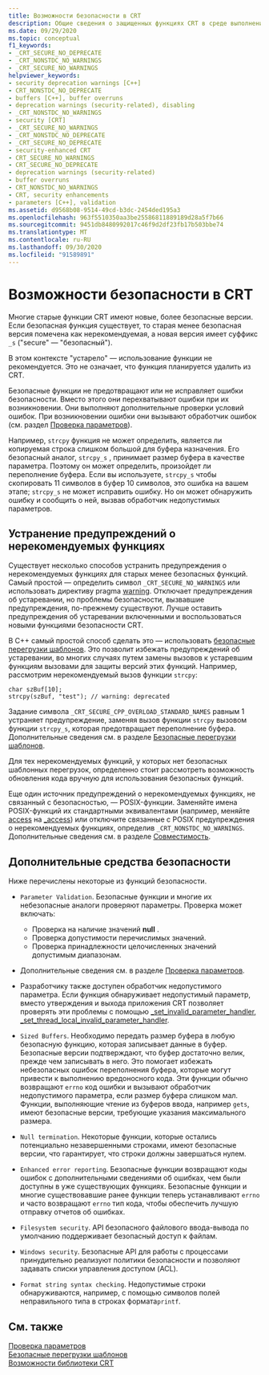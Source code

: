 ```yaml
---
title: Возможности безопасности в CRT
description: Общие сведения о защищенных функциях CRT в среде выполнения Microsoft C.
ms.date: 09/29/2020
ms.topic: conceptual
f1_keywords:
- _CRT_SECURE_NO_DEPRECATE
- _CRT_NONSTDC_NO_WARNINGS
- _CRT_SECURE_NO_WARNINGS
helpviewer_keywords:
- security deprecation warnings [C++]
- CRT_NONSTDC_NO_DEPRECATE
- buffers [C++], buffer overruns
- deprecation warnings (security-related), disabling
- _CRT_NONSTDC_NO_WARNINGS
- security [CRT]
- _CRT_SECURE_NO_WARNINGS
- _CRT_NONSTDC_NO_DEPRECATE
- _CRT_SECURE_NO_DEPRECATE
- security-enhanced CRT
- CRT_SECURE_NO_WARNINGS
- CRT_SECURE_NO_DEPRECATE
- deprecation warnings (security-related)
- buffer overruns
- CRT_NONSTDC_NO_WARNINGS
- CRT, security enhancements
- parameters [C++], validation
ms.assetid: d9568b08-9514-49cd-b3dc-2454ded195a3
ms.openlocfilehash: 963f5510350aa3be25586811889189d28a5f7b66
ms.sourcegitcommit: 9451db8480992017c46f9d2df23fb17b503bbe74
ms.translationtype: MT
ms.contentlocale: ru-RU
ms.lasthandoff: 09/30/2020
ms.locfileid: "91589891"
---
```

# <a name="security-features-in-the-crt"></a>Возможности безопасности в CRT

Многие старые функции CRT имеют новые, более безопасные версии. Если безопасная функция существует, то старая менее безопасная версия помечена как нерекомендуемая, а новая версия имеет суффикс `_s` ("secure" — "безопасный").

В этом контексте "устарело" — использование функции не рекомендуется. Это не означает, что функция планируется удалить из CRT.

Безопасные функции не предотвращают или не исправляет ошибки безопасности. Вместо этого они перехватывают ошибки при их возникновении. Они выполняют дополнительные проверки условий ошибок. При возникновении ошибки они вызывают обработчик ошибок (см. раздел [Проверка параметров](../c-runtime-library/parameter-validation.md)).

Например, `strcpy` функция не может определить, является ли копируемая строка слишком большой для буфера назначения. Его безопасный аналог, `strcpy_s` , принимает размер буфера в качестве параметра. Поэтому он может определить, произойдет ли переполнение буфера. Если вы используете, `strcpy_s` чтобы скопировать 11 символов в буфер 10 символов, это ошибка на вашем этапе; `strcpy_s` не может исправить ошибку. Но он может обнаружить ошибку и сообщить о ней, вызвав обработчик недопустимых параметров.

## <a name="eliminating-deprecation-warnings"></a>Устранение предупреждений о нерекомендуемых функциях

Существует несколько способов устранить предупреждения о нерекомендуемых функциях для старых менее безопасных функций. Самый простой — определить символ `_CRT_SECURE_NO_WARNINGS` или использовать директиву pragma [warning](../preprocessor/warning.md). Отключает предупреждения об устаревании, но проблемы безопасности, вызвавшие предупреждения, по-прежнему существуют. Лучше оставить предупреждения об устаревании включенными и воспользоваться новыми функциями безопасности CRT.

В C++ самый простой способ сделать это — использовать [безопасные перегрузки шаблонов](../c-runtime-library/secure-template-overloads.md). Это позволит избежать предупреждений об устаревании, во многих случаях путем замены вызовов к устаревшим функциям вызовами для защиты версий этих функций. Например, рассмотрим нерекомендуемый вызов функции `strcpy`:

```
char szBuf[10];
strcpy(szBuf, "test"); // warning: deprecated
```

Задание символа `_CRT_SECURE_CPP_OVERLOAD_STANDARD_NAMES` равным 1 устраняет предупреждение, заменяя вызов функции `strcpy` вызовом функции `strcpy_s`, которая предотвращает переполнение буфера. Дополнительные сведения см. в разделе [Безопасные перегрузки шаблонов](../c-runtime-library/secure-template-overloads.md).

Для тех нерекомендуемых функций, у которых нет безопасных шаблонных перегрузок, определенно стоит рассмотреть возможность обновления кода вручную для использования безопасных функций.

Еще один источник предупреждений о нерекомендуемых функциях, не связанный с безопасностью, — POSIX-функции. Заменяйте имена POSIX-функций их стандартными эквивалентами (например, меняйте [access](../c-runtime-library/reference/access-crt.md) на [_access](../c-runtime-library/reference/access-waccess.md)) или отключите связанные с POSIX предупреждения о нерекомендуемых функциях, определив `_CRT_NONSTDC_NO_WARNINGS`. Дополнительные сведения см. в разделе [Совместимость](compatibility.md).

## <a name="additional-security-features"></a>Дополнительные средства безопасности

Ниже перечислены некоторые из функций безопасности.

- `Parameter Validation`. Безопасные функции и многие их небезопасные аналоги проверяют параметры. Проверка может включать:

  - Проверка на наличие значений **null** .
  - Проверка допустимости перечислимых значений.
  - Проверка принадлежности целочисленных значений допустимым диапазонам.

- Дополнительные сведения см. в разделе [Проверка параметров](../c-runtime-library/parameter-validation.md).

- Разработчику также доступен обработчик недопустимого параметра. Если функция обнаруживает недопустимый параметр, вместо утверждения и выхода приложения CRT позволяет проверять эти проблемы с помощью [_set_invalid_parameter_handler, _set_thread_local_invalid_parameter_handler](../c-runtime-library/reference/set-invalid-parameter-handler-set-thread-local-invalid-parameter-handler.md).

- `Sized Buffers`. Необходимо передать размер буфера в любую безопасную функцию, которая записывает данные в буфер. Безопасные версии подтверждают, что буфер достаточно велик, прежде чем записывать в него. Это помогает избежать небезопасных ошибок переполнения буфера, которые могут привести к выполнению вредоносного кода. Эти функции обычно возвращают `errno` код ошибки и вызывают обработчик недопустимого параметра, если размер буфера слишком мал. Функции, выполняющие чтение из буферов ввода, например `gets`, имеют безопасные версии, требующие указания максимального размера.

- `Null termination`. Некоторые функции, которые остались потенциально незавершенными строками, имеют безопасные версии, что гарантирует, что строки должны завершаться нулем.

- `Enhanced error reporting`. Безопасные функции возвращают коды ошибок с дополнительными сведениями об ошибках, чем были доступны в уже существующих функциях. Безопасные функции и многие существовавшие ранее функции теперь устанавливают `errno` и часто возвращают `errno` тип кода, чтобы обеспечить лучшую отправку отчетов об ошибках.

- `Filesystem security`. API безопасного файлового ввода-вывода по умолчанию поддерживает безопасный доступ к файлам.

- `Windows security`. Безопасные API для работы с процессами принудительно реализуют политики безопасности и позволяют задавать списки управления доступом (ACL).

- `Format string syntax checking`. Недопустимые строки обнаруживаются, например, с помощью символов полей неправильного типа в строках формата`printf`.

## <a name="see-also"></a>См. также

[Проверка параметров](../c-runtime-library/parameter-validation.md)<br/>
[Безопасные перегрузки шаблонов](../c-runtime-library/secure-template-overloads.md)<br/>
[Возможности библиотеки CRT](../c-runtime-library/crt-library-features.md)
